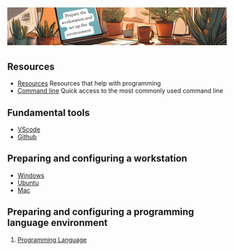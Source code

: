 # ![install - 2025](./Assets/images/home-heders.png)

## Resources

* [Resources](/Assets/things/Resources.md) Resources that help with programming
* [Command line](/Assets/things/most-used-command-line.md) Quick access to the most commonly used command line

## Fundamental tools

* [VScode](/Assets/things/vscode.md#table-of-contents)
* [Github](/Assets/things/github.md#table-of-contents)

## Preparing and configuring a workstation

* [Windows](./Windows)
* [Ubuntu](./Ubuntu)
* [Mac](./Mac)

## Preparing and configuring a programming language environment

1. [Programming Language](/Programming-environment/README.md)
